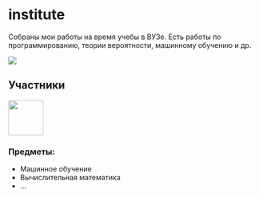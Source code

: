 # institute
Собраны мои работы на время учебы в ВУЗе. Есть работы по программированию, теории вероятности, машинному обучению и др.

![](https://img.shields.io/github/stars/poly-sladkiy/institute)

## Участники
<a href="https://github.com/poly-sladkiy/institute/graphs/contributors">
  <img width=70px src="https://contrib.rocks/image?repo=poly-sladkiy/institute" />
</a>

### Предметы:
- Машинное обучение
- Вычислительная математика 
- ...
